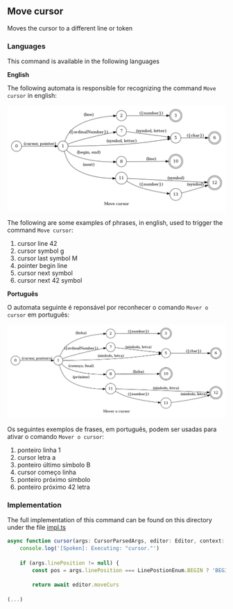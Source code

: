 ## Move cursor

Moves the cursor to a different line or token

### Languages

This command is available in the following languages

**English**

The following automata is responsible for recognizing the command `Move cursor` in english:

![English](phrase_en-US.png)

The following are some examples of phrases, in english, used to trigger the command `Move cursor`:

1. cursor line 42
2. cursor symbol g
3. cursor last symbol M
4. pointer begin line
5. cursor next symbol
6. cursor next 42 symbol

**Português**

O automata seguinte é reponsável por reconhecer o comando `Mover o cursor` em português:

![Português](phrase_pt-BR.png)

Os seguintes exemplos de frases, em português, podem ser usadas para ativar o comando `Mover o cursor`:

1. ponteiro linha 1
2. cursor letra a
3. ponteiro último símbolo B
4. cursor começo linha
5. ponteiro próximo símbolo
6. ponteiro próximo 42 letra

### Implementation

The full implementation of this command can be found on this directory under the file [impl.ts](impl.ts)

```typescript
async function cursor(args: CursorParsedArgs, editor: Editor, context: {}) {
    console.log('[Spoken]: Executing: "cursor."')

    if (args.linePosition != null) {
        const pos = args.linePosition === LinePostionEnum.BEGIN ? 'BEGIN_LINE' : 'END_LINE'

        return await editor.moveCurs

(...)
```